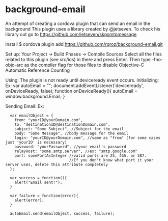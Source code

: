 # background-email
An attempt of creating a cordova plugin that can send an email in the background
This plugin uses a library created by @jetseven. 
  To check his library out go to https://github.com/jetseven/skpsmtpmessage
  
  
Install
  $ cordova plugin add https://github.com/rqroz/background-email.git

Set up:
  Your Project -> Build Phases -> Compile Sources
  Select all the files related to this plugin (see src/ios) in there and press Enter.
  Then type -fno-objc-arc as the compiler flag for those files to disable Objective-C Automatic Reference Counting
  
Using:
  The plugin is not ready until deviceready event occurs.
  Initializing: 
    Ex:
      var autoEmail = "";
      document.addEventListener('deviceready', onDeviceReady, false);
      function onDeviceReady(){
        autoEmail = window.background.Email;
      }
      
  Sending Email:
    Ex:
    
      var emailObject = {
        from: "yourID@yourDomain.com",
        to: "destinationID@destinationDomain.com",
        subject: "Some Subject", //Subject for the email
        body: "Some Message", //body message for the email
        login: "yourID@yourDomain.com", //same as "from" (for some cases just 'yourID' is necessary)
        password: "yourPassword", //your email's password
        relayHost: "some.smtp.server", //ex: "smtp.google.com"
        port: somePortAsInteger //valid ports are 25, 465, or 587.
                                //If you don't know what port it your server uses, delete this attribute completely
      };
      
      var success = function(){
        alert("Email sent!");
      }
      
      var failure = function(error){
        alert(error);
      }
      
      autoEmail.send(emailObject, success, failure);
      
      
